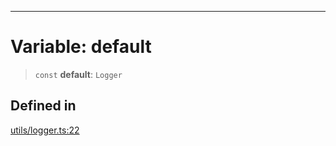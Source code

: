 ***

# Variable: default

> `const` **default**: `Logger`

## Defined in

[utils/logger.ts:22](https://github.com/asifqatar/Snapper/blob/906ddfcaf1558e94a3ec8d6df532b24adee091b6/utils/logger.ts#L22)

